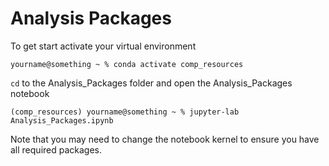 # Analysis Packages

To get start activate your virtual environment

```shell
yourname@something ~ % conda activate comp_resources
```

`cd` to the Analysis_Packages folder and open the Analysis_Packages notebook

```shell
(comp_resources) yourname@something ~ % jupyter-lab Analysis_Packages.ipynb
```

Note that you may need to change the notebook kernel to ensure you have all required packages.